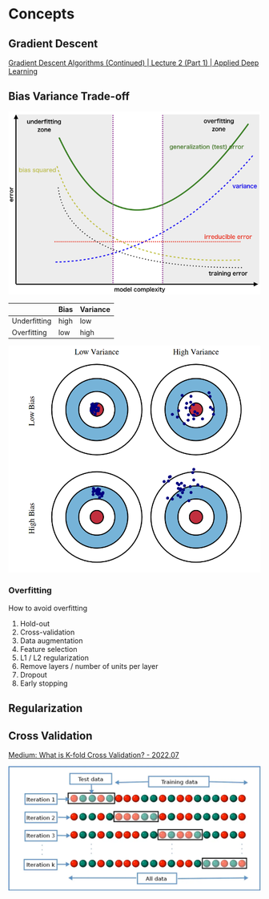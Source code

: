 Concepts
===

## Gradient Descent

[Gradient Descent Algorithms (Continued) | Lecture 2 (Part 1) | Applied Deep Learning](https://www.youtube.com/watch?v=eFSqAAuxaf4&list=PLoEMreTa9CNmuxQeIKWaz7AVFd_ZeAcy4&index=5&t=46s)

## Bias Variance Trade-off

![bias-variance-1](../imgs/bias-variance-1.png)

|  | Bias | Variance |
| --- | --- | --- |
| Underfitting | high | low |
| Overfitting | low | high |

![bias-variance-2](../imgs/bias-variance-2.png)

### Overfitting

How to avoid overfitting

1. Hold-out
2. Cross-validation
3. Data augmentation
4. Feature selection
5. L1 / L2 regularization
6. Remove layers / number of units per layer
7. Dropout
8. Early stopping

## Regularization

Cross Validation
---

[Medium: What is K-fold Cross Validation? - 2022.07](https://towardsdatascience.com/what-is-k-fold-cross-validation-5a7bb241d82f)

![k-fold-cross-validation](imgs/k-fold-cross-validation.png)